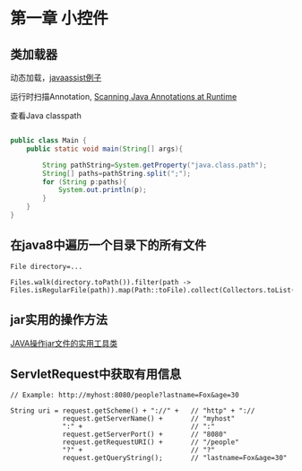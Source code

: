 第一章 小控件
=====

## 类加载器

动态加载，[javaassist例子](http://yonglin4605.iteye.com/blog/1396494) 

运行时扫描Annotation, [Scanning Java Annotations at Runtime](https://bill.burkecentral.com/2008/01/14/scanning-java-annotations-at-runtime/)


查看Java classpath

```java

public class Main {
    public static void main(String[] args){

        String pathString=System.getProperty("java.class.path");
        String[] paths=pathString.split(";");
        for (String p:paths){
            System.out.println(p);
        }
    }
}


```


## 在java8中遍历一个目录下的所有文件

    File directory=...
    
    Files.walk(directory.toPath()).filter(path -> Files.isRegularFile(path)).map(Path::toFile).collect(Collectors.toList());
    
    
## jar实用的操作方法

   [JAVA操作jar文件的实用工具类](http://javasam.iteye.com/blog/1486803)
    
    
## ServletRequest中获取有用信息

    // Example: http://myhost:8080/people?lastname=Fox&age=30
    
    String uri = request.getScheme() + "://" +   // "http" + "://
                 request.getServerName() +       // "myhost"
                 ":" +                           // ":"
                 request.getServerPort() +       // "8080"
                 request.getRequestURI() +       // "/people"
                 "?" +                           // "?"
                 request.getQueryString();       // "lastname=Fox&age=30"
